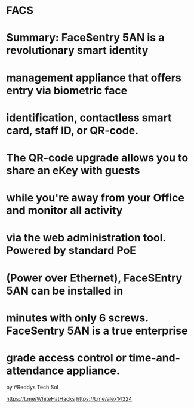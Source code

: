 # FACS


# Summary: FaceSentry 5AN is a revolutionary smart identity
# management appliance that offers entry via biometric face
# identification, contactless smart card, staff ID, or QR-code.
# The QR-code upgrade allows you to share an eKey with guests
# while you're away from your Office and monitor all activity
# via the web administration tool. Powered by standard PoE
# (Power over Ethernet), FaceSEntry 5AN can be installed in
# minutes with only 6 screws. FaceSentry 5AN is a true enterprise
# grade access control or time-and-attendance appliance.



by #Reddys Tech Sol 

https://t.me/WhiteHatHacks
https://t.me/alex14324
